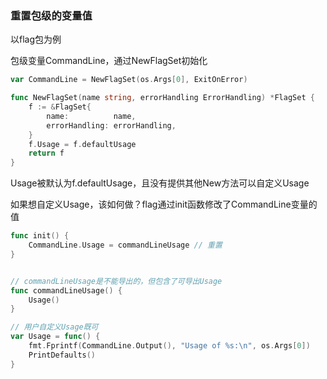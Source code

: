 ### 重置包级的变量值

以flag包为例

包级变量CommandLine，通过NewFlagSet初始化
```go
var CommandLine = NewFlagSet(os.Args[0], ExitOnError)

func NewFlagSet(name string, errorHandling ErrorHandling) *FlagSet {
	f := &FlagSet{
		name:          name,
		errorHandling: errorHandling,
	}
	f.Usage = f.defaultUsage
	return f
}

```
Usage被默认为f.defaultUsage，且没有提供其他New方法可以自定义Usage

如果想自定义Usage，该如何做？flag通过init函数修改了CommandLine变量的值
```go
func init() {
	CommandLine.Usage = commandLineUsage // 重置
}


// commandLineUsage是不能导出的，但包含了可导出Usage
func commandLineUsage() {
	Usage()
}

// 用户自定义Usage既可
var Usage = func() {
	fmt.Fprintf(CommandLine.Output(), "Usage of %s:\n", os.Args[0])
	PrintDefaults()
}
```

